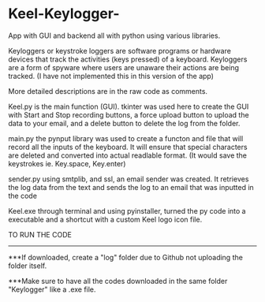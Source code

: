 # Keel-Keylogger-
App with GUI and backend all with python using various libraries.

Keyloggers or keystroke loggers are software programs or hardware devices that track the activities (keys pressed) of a keyboard. 
Keyloggers are a form of spyware where users are unaware their actions are being tracked. (I have not implemented this in this version of the app)

More detailed descriptions are in the raw code as comments. 

Keel.py is the main function (GUI). 
  tkinter was used here to create the GUI with Start and Stop recording buttons, a force upload button to upload the data to your email, and a delete button to delete 
  the log from the folder. 
  
main.py
  the pynput library was used to create a functon and file that will record all the inputs of the keyboard. It will ensure that special characters are deleted and 
  converted into actual readlable format. (It would save the keystrokes ie. Key.space, Key.enter)
  
sender.py
  using smtplib, and ssl, an email sender was created. It retrieves the log data from the text and sends the log to an email that was inputted in the code
  
Keel.exe
  through terminal and using pyinstaller, turned the py code into a executable and a shortcut with a custom Keel logo icon file.


TO RUN THE CODE
__________________________________________________________________________________________________________________________________________________________________________
***If downloaded, create a "log" folder due to Github not uploading the folder itself. 

***Make sure to have all the codes downloaded in the same folder "Keylogger" like a .exe file. 

